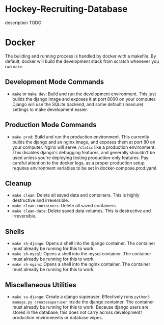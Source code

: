 # Hockey-Recruiting-Database

description TODO

# Docker
The building and running process is handled by docker with a makefile. By default, docker will build the development stack from scratch whenever you run `make`.
## Development Mode Commands
- `make` or `make dev`:
Build and run the development environment. This just builds the django image and exposes it at port 8000 on your computer. Django will use the SQLite backend, and some default (insecure) settings to make development easier.
## Production Mode Commands
- `make prod`:
Build and run the production environment. This currently builds the django and an nginx image, and exposes them at port 80 on your computer. Nginx will serve `/static` like a production environment. This disables django's debugging features, and generally shouldn't be used unless you're deploying testing production-only features. Pay careful attention to the docker logs, as a proper production setup requires environment variables to be set in docker-compose.prod.yaml.
## Cleanup
- `make clean`:
Delete all saved data and containers. This is highly destructive and irreversible.
- `make clean-containers`:
Delete all saved containers.
- `make clean-data`:
Delete saved data volumes. This is destructive and irreversible.
## Shells
- `make sh-django`:
Opens a shell into the django container. The container must already be running for this to work.
- `make sh-mysql`:
Opens a shell into the mysql container. The container must already be running for this to work.
- `make sh-nginx`:
Opens a shell into the nginx container. The container must already be running for this to work.
## Miscellaneous Utilities
- `make su-django`:
Create a django superuser. Effectively runs `python3 manage.py createsuperuser` inside the django container. The container must already be running for this to work. Because django users are stored in the database, this does not carry across development/ production environments or database wipes.